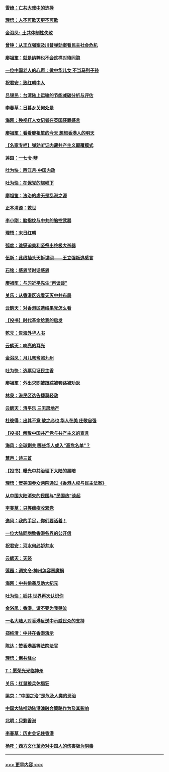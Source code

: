 #### [雪绮：亡共大戏中的选择](../pages/nsc993/n11699922.md?t=12050011) 
#### [理悟：人不可欺天更不可欺](../pages/nsc993/n11699657.md?t=12050011) 
#### [金浴凤:  土共体制性失败](../pages/nsc993/n11699361.md?t=12050011) 
#### [曾铮：从王立强案及川普弹劾案看民主社会危机](../pages/nsc993/n11699318.md?t=12050011) 
#### [廖祖笙：就是纳粹也不会这样对待同胞](../pages/nsc993/n11697658.md?t=12050011) 
#### [一位中国老人的心声：做中华儿女 不当马列子孙](../pages/nsc993/n11697525.md?t=12050011) 
#### [祝君安：致红朝中人](../pages/nsc993/n11697518.md?t=12050011) 
#### [吕锡民：台湾陆上运输的节能减碳分析与评估](../pages/nsc993/n11694983.md?t=12050011) 
#### [李春草：日暮乡关何处是](../pages/nsc993/n11694805.md?t=12050011) 
#### [海网：殃视打人女记者在英国获罪感言](../pages/nsc993/n11693832.md?t=12050011) 
#### [廖祖笙：看看廖祖笙的今天 想想香港人的明天](../pages/nsc993/n11693707.md?t=12050011) 
#### [【名家专栏】弹劾听证内藏共产主义颠覆模式](../pages/nsc993/n11693563.md?t=12050011) 
#### [莲园：一七令‧辨](../pages/nsc993/n11692558.md?t=12050011) 
#### [吐为快：西江月·中国内政](../pages/nsc993/n11692071.md?t=12050011) 
#### [吐为快：在保党的旗帜下](../pages/nsc993/n11691188.md?t=12050011) 
#### [廖祖笙：法治的虚无是乱港之源](../pages/nsc993/n11690605.md?t=12050011) 
#### [正本清源：救世](../pages/nsc993/n11689134.md?t=12050011) 
#### [李小刚：脑指纹与中共的脑控武器](../pages/nsc993/n11688900.md?t=12050011) 
#### [理悟：末日红朝](../pages/nsc993/n11688829.md?t=12050011) 
#### [弧度：谁逼迫美利坚祭出终极大杀器](../pages/nsc993/n11688735.md?t=12050011) 
#### [伍新：此线抽头天拆谍网——王立强叛逃感言](../pages/nsc993/n11687981.md?t=12050011) 
#### [石铭：感恩节时话感恩](../pages/nsc993/n11687568.md?t=12050011) 
#### [廖祖笙：与习近平先生“再谈谈”](../pages/nsc993/n11687005.md?t=12050011) 
#### [关乐：从香港区选看天灭中共布局](../pages/nsc993/n11686647.md?t=12050011) 
#### [云鹤天：对香港区选结果党怎么看](../pages/nsc993/n11686216.md?t=12050011) 
#### [【投书】时代革命给我的启发](../pages/nsc993/n11684287.md?t=12050011) 
#### [乾元：告海外华人书](../pages/nsc993/n11684044.md?t=12050011) 
#### [云鹤天：响亮的耳光](../pages/nsc993/n11684254.md?t=12050011) 
#### [金浴凤：月儿弯弯照九州](../pages/nsc993/n11684231.md?t=12050011) 
#### [吐为快：选票见证民主香](../pages/nsc993/n11684206.md?t=12050011) 
#### [廖祖笙：外出求职被跟踪被套路被劝返](../pages/nsc993/n11683874.md?t=12050011) 
#### [林泉：港民区选告捷莫轻敌](../pages/nsc993/n11683930.md?t=12050011) 
#### [云鹤天：清平乐 三无房地产](../pages/nsc993/n11681521.md?t=12050011) 
#### [杜彼得：出其不意 破之必也 华人在美 庄敬自强](../pages/nsc993/n11679554.md?t=12050011) 
#### [【投书】解散中国共产党与共产主义的宣言](../pages/nsc993/n11679177.md?t=12050011) 
#### [海风：全球剿共 哪些华人或入“高危名单”？](../pages/nsc993/n11678617.md?t=12050011) 
#### [慧声：诗三首](../pages/nsc993/n11678848.md?t=12050011) 
#### [【投书】曝光中共治理下大陆的黑暗](../pages/nsc993/n11678674.md?t=12050011) 
#### [理悟：贺美国参众两院通过《香港人权与民主法案》](../pages/nsc993/n11678104.md?t=12050011) 
#### [从中国大陆消失的民国与“民国热”谈起](../pages/nsc993/n11678075.md?t=12050011) 
#### [李春草：只等瘟疫收邪党](../pages/nsc993/n11677308.md?t=12050011) 
#### [逸风：我的手足，你们要活着！](../pages/nsc993/n11676352.md?t=12050011) 
#### [一位大陆同胞致香港各界的公开信](../pages/nsc993/n11675761.md?t=12050011) 
#### [祝君安：河水何必妒井水](../pages/nsc993/n11675746.md?t=12050011) 
#### [云鹤天：天怒](../pages/nsc993/n11675718.md?t=12050011) 
#### [莲园：调笑令‧神州怎容恶魔祸](../pages/nsc993/n11675648.md?t=12050011) 
#### [海网：中共偷袭反助大纪元](../pages/nsc993/n11673515.md?t=12050011) 
#### [吐为快：妖共 世界再次认识你](../pages/nsc993/n11673506.md?t=12050011) 
#### [金浴凤：香港，请不要为我哭泣](../pages/nsc993/n11673248.md?t=12050011) 
#### [一名大陆人对香港反送中示威民众的支持](../pages/nsc993/n11672615.md?t=12050011) 
#### [郑纯清：中共在香港演示](../pages/nsc993/n11670539.md?t=12050011) 
#### [陈达：赞香港高等法院法官](../pages/nsc993/n11669542.md?t=12050011) 
#### [理悟：倒共烽火](../pages/nsc993/n11668844.md?t=12050011) 
#### [T：愿荣光光临神州](../pages/nsc993/n11668421.md?t=12050011) 
#### [关乐：红鼠狼兵休猖狂](../pages/nsc993/n11668378.md?t=12050011) 
#### [梁京：“中国之治”是危及人类的恶治](../pages/nsc993/n11668328.md?t=12050011) 
#### [中国大陆推动陆港澳融合策略作为及其影响](../pages/nsc993/n11668157.md?t=12050011) 
#### [北明：只剩香港](../pages/nsc993/n11668002.md?t=12050011) 
#### [李春草：历史会记住香港](../pages/nsc993/n11667927.md?t=12050011) 
#### [杨吒：西方文化革命对中国人的伤害极为阴毒](../pages/nsc993/n11664521.md?t=12050011) 

----
#### [ >>> 更早内容 <<< ](../indexes/nsc993-earlier.md)
